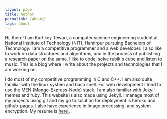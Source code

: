 ```yaml
---
layout: page
title: Author
permalink: /about/
tags: about
---
```


Hi, there! I am Kartikey Tewari, a computer science engineering student at National Institute of Technology (NIT), Hamirpur pursuing Bachelors of Technology. I am a competitive programmer and a web developer. I also like to work on data structures and algorithms, and in the process of publishing a research paper on the same. I like to code, solve rubik's cube and listen to music. This is a blog where I write about the projects and technologies that I am working on.

I do most of my competitive programming in C and C++. I am also quite familiar with the linux system and bash shell. For web development I tend to use the MEN (Mongo-Express-Node) stack. I am also familiar with Jekyll themes and ruby. This website is also made using Jekyll. I manage most of my projects using git and my go to solution for deployment is heroku and github-pages. I also have experience in Image processing, and system encryption. My resume is <a href="https://drive.google.com/file/d/1YIkFzXEwZE0SdSh04l_MJC6JnpUjm7gZ/view?usp=sharing"> here </a>.
